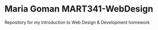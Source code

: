 # Maria Goman MART341-WebDesign
Repository for my Introduction to Web Design &amp; Development homework
